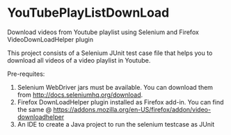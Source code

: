 YouTubePlayListDownLoad
=======================

Download videos from Youtube playlist using Selenium and Firefox VideoDownLoadHelper plugin

This project consists of a Selenium JUnit test case file that helps you to download all videos of a
video playlist in Youtube.

Pre-requites: 

1. Selenium WebDriver jars must be available. You can download them from http://docs.seleniumhq.org/download.
2. Firefox DownLoadHelper plugin installed as Firefox add-in. You can find the same @ https://addons.mozilla.org/en-US/firefox/addon/video-downloadhelper
3. An IDE to create a Java project  to run the selenium testcase as JUnit


